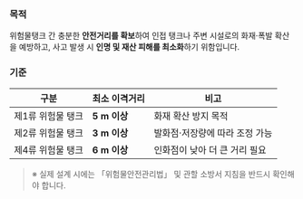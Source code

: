 ### 목적
위험물탱크 간 충분한 **안전거리를 확보**하여 인접 탱크나 주변 시설로의
화재·폭발 확산을 예방하고, 사고 발생 시 **인명 및 재산 피해를 최소화**하기 위함입니다.

### 기준
| 구분 | 최소 이격거리 | 비고 |
|------|---------------|------|
| 제1류 위험물 탱크 | **5 m 이상** | 화재 확산 방지 목적 |
| 제2류 위험물 탱크 | **3 m 이상** | 발화점·저장량에 따라 조정 가능 |
| 제4류 위험물 탱크 | **6 m 이상** | 인화점이 낮아 더 큰 거리 필요 |

> ※ 실제 설계 시에는 「위험물안전관리법」 및 관할 소방서 지침을 반드시 확인해야 합니다.

<!--IMAGE:1.1_안전거리.jpg-->